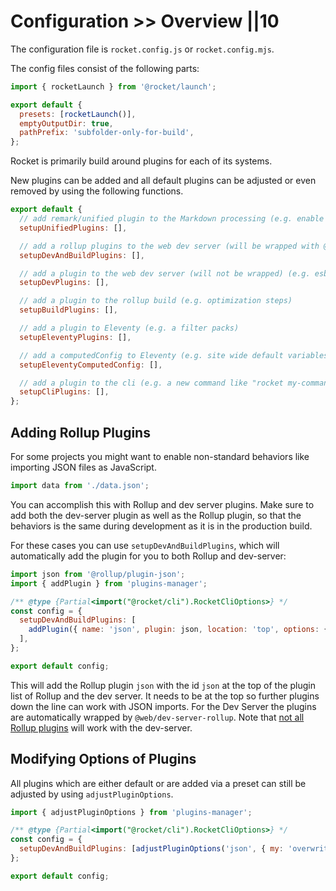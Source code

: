 # Configuration >> Overview ||10

The configuration file is `rocket.config.js` or `rocket.config.mjs`.

The config files consist of the following parts:

```js
import { rocketLaunch } from '@rocket/launch';

export default {
  presets: [rocketLaunch()],
  emptyOutputDir: true,
  pathPrefix: 'subfolder-only-for-build',
};
```

Rocket is primarily build around plugins for each of its systems.

New plugins can be added and all default plugins can be adjusted or even removed by using the following functions.

```js
export default {
  // add remark/unified plugin to the Markdown processing (e.g. enable special code blocks)
  setupUnifiedPlugins: [],

  // add a rollup plugins to the web dev server (will be wrapped with @web/dev-server-rollup) AND the rollup build (e.g. enable json importing)
  setupDevAndBuildPlugins: [],

  // add a plugin to the web dev server (will not be wrapped) (e.g. esbuild for TypeScript)
  setupDevPlugins: [],

  // add a plugin to the rollup build (e.g. optimization steps)
  setupBuildPlugins: [],

  // add a plugin to Eleventy (e.g. a filter packs)
  setupEleventyPlugins: [],

  // add a computedConfig to Eleventy (e.g. site wide default variables like socialMediaImage)
  setupEleventyComputedConfig: [],

  // add a plugin to the cli (e.g. a new command like "rocket my-command")
  setupCliPlugins: [],
};
```

## Adding Rollup Plugins

For some projects you might want to enable non-standard behaviors like importing JSON files as JavaScript.

```js
import data from './data.json';
```

You can accomplish this with Rollup and dev server plugins. Make sure to add both the dev-server plugin as well as the Rollup plugin, so that the behaviors is the same during development as it is in the production build.

For these cases you can use `setupDevAndBuildPlugins`, which will automatically add the plugin for you to both Rollup and dev-server:

```js
import json from '@rollup/plugin-json';
import { addPlugin } from 'plugins-manager';

/** @type {Partial<import("@rocket/cli").RocketCliOptions>} */
const config = {
  setupDevAndBuildPlugins: [
    addPlugin({ name: 'json', plugin: json, location: 'top', options: { my: 'settings' } }),
  ],
};

export default config;
```

This will add the Rollup plugin `json` with the id `json` at the top of the plugin list of Rollup and the dev server. It needs to be at the top so further plugins down the line can work with JSON imports.
For the Dev Server the plugins are automatically wrapped by `@web/dev-server-rollup`. Note that [not all Rollup plugins](https://modern-web.dev/docs/dev-server/plugins/rollup/#compatibility-with-rollup-plugins) will work with the dev-server.

## Modifying Options of Plugins

All plugins which are either default or are added via a preset can still be adjusted by using `adjustPluginOptions`.

```js
import { adjustPluginOptions } from 'plugins-manager';

/** @type {Partial<import("@rocket/cli").RocketCliOptions>} */
const config = {
  setupDevAndBuildPlugins: [adjustPluginOptions('json', { my: 'overwrite settings' })],
};

export default config;
```
